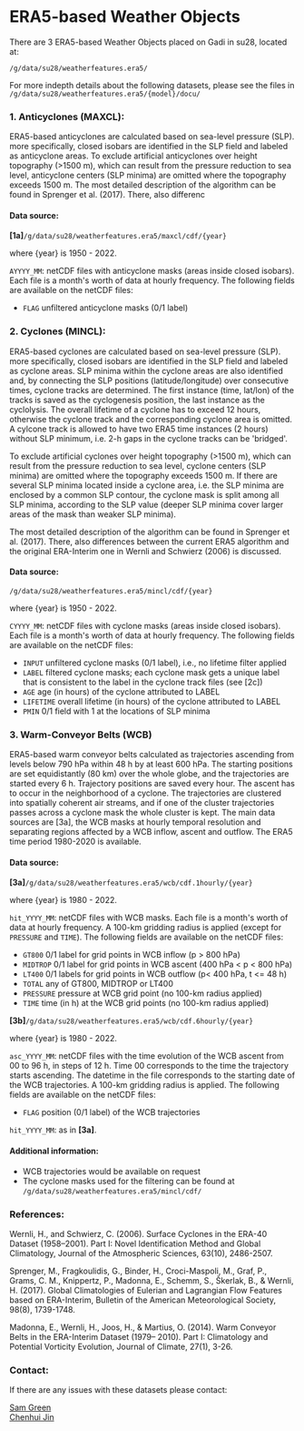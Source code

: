 # ERA5-based Weather Objects

There are 3 ERA5-based Weather Objects placed on Gadi in su28, located at:

```/g/data/su28/weatherfeatures.era5/```

For more indepth details about the following datasets, please see the files in ```/g/data/su28/weatherfeatures.era5/{model}/docu/```

### 1. Anticyclones (MAXCL):

ERA5-based anticyclones are calculated based on sea-level pressure (SLP). more specifically, closed isobars are identified in the SLP field and labeled as anticyclone areas.
To exclude artificial anticyclones over height topography (>1500 m), which can result from the pressure reduction to
sea level, anticyclone centers (SLP minima) are omitted where the topography exceeds 1500 m.
The most detailed description of the algorithm can be found in Sprenger et al. (2017). There, also differenc

#### Data source:
**[1a]**```/g/data/su28/weatherfeatures.era5/maxcl/cdf/{year}```

where {year} is 1950 - 2022.

`AYYYY_MM`: netCDF files with anticyclone masks (areas inside closed isobars). Each file is a month's worth of data at hourly frequency. The following fields are available on the netCDF files:

- `FLAG` unfiltered anticyclone masks (0/1 label)

### 2. Cyclones (MINCL):

ERA5-based cyclones are calculated based on sea-level pressure (SLP). more specifically, closed isobars are identified
in the SLP field and labeled as cyclone areas. SLP minima within the cyclone areas are also identified and, by connecting the SLP positions (latitude/longitude) over consecutive times, cyclone tracks are determined. The first
instance (time, lat/lon) of the tracks is saved as the cyclogenesis position, the last instance as the cyclolysis. The
overall lifetime of a cyclone has to exceed 12 hours, otherwise the cyclone track and the corresponding cyclone area
is omitted. A cylcone track is allowed to have two ERA5 time instances (2 hours) without SLP minimum, i.e. 2-h gaps
in the cyclone tracks can be 'bridged'.

To exclude artificial cyclones over height topography (>1500 m), which can result from the pressure reduction to sea
level, cyclone centers (SLP minima) are omitted where the topography exceeds 1500 m. If there are several SLP
minima located inside a cyclone area, i.e. the SLP minima are enclosed by a common SLP contour, the cyclone mask
is split among all SLP minima, according to the SLP value (deeper SLP minima cover larger areas of the mask than
weaker SLP minima).

The most detailed description of the algorithm can be found in Sprenger et al. (2017). There, also differences
between the current ERA5 algorithm and the original ERA-Interim one in Wernli and Schwierz (2006) is discussed.

#### Data source:
```/g/data/su28/weatherfeatures.era5/mincl/cdf/{year}```

where {year} is 1950 - 2022.

`CYYYY_MM`: netCDF files with cyclone masks (areas inside closed isobars). Each file is a month's worth of data at hourly frequency. The following fields are available on the netCDF files:

- `INPUT` unfiltered cyclone masks (0/1 label), i.e., no lifetime filter applied
- `LABEL` filtered cyclone masks; each cyclone mask gets a unique label that is consistent to
the label in the cyclone track files (see [2c])
- `AGE` age (in hours) of the cyclone attributed to LABEL
- `LIFETIME` overall lifetime (in hours) of the cyclone attributed to LABEL
- `PMIN` 0/1 field with 1 at the locations of SLP minima

### 3. Warm-Conveyor Belts (WCB)

ERA5-based warm conveyor belts calculated as trajectories ascending from levels below 790 hPa within 48 h by at
least 600 hPa. The starting positions are set equidistantly (80 km) over the whole globe, and the trajectories are
started every 6 h. Trajectory positions are saved every hour. The ascent has to occur in the neighborhood of a
cyclone. The trajectories are clustered into spatially coherent air streams, and if one of the cluster trajectories passes
across a cyclone mask the whole cluster is kept. The main data sources are [3a], the WCB masks at hourly temporal
resolution and separating regions affected by a WCB inflow, ascent and outflow. The ERA5 time period 1980-2020 is
available.

#### Data source:
**[3a]**```/g/data/su28/weatherfeatures.era5/wcb/cdf.1hourly/{year}```

where {year} is 1980 - 2022.

`hit_YYYY_MM`: netCDF files with WCB masks. Each file is a month's worth of data at hourly frequency. A 100-km gridding radius is applied (except for `PRESSURE` and `TIME`). The following fields are available on the netCDF files:

- `GT800` 0/1 label for grid points in WCB inflow (p > 800 hPa)
- `MIDTROP` 0/1 label for grid points in WCB ascent (400 hPa < p < 800 hPa) 
- `LT400` 0/1 labels for grid points in WCB outflow (p< 400 hPa, t <= 48 h)
- `TOTAL` any of GT800, MIDTROP or LT400
- `PRESSURE` pressure at WCB grid point (no 100-km radius applied)
- `TIME` time (in h) at the WCB grid points (no 100-km radius applied)

**[3b]**```/g/data/su28/weatherfeatures.era5/wcb/cdf.6hourly/{year}```

where {year} is 1980 - 2022.

`asc_YYYY_MM`: netCDF files with the time evolution of the WCB ascent from 00 to 96 h, in steps of 12 h. Time 00 corresponds to the time the trajectory starts ascending. The datetime in the file corresponds to the starting date of the WCB trajectories. A 100-km gridding radius is applied. The following fields are available on the netCDF files:

- `FLAG` position (0/1 label) of the WCB trajectories

`hit_YYYY_MM`: as in **[3a]**.

#### Additional information:
- WCB trajectories would be available on request
- The cyclone masks used for the filtering can be found at ```/g/data/su28/weatherfeatures.era5/mincl/cdf/```

### References:

Wernli, H., and Schwierz, C. (2006). Surface Cyclones in the ERA-40 Dataset (1958–2001). Part I: Novel Identification
Method and Global Climatology, Journal of the Atmospheric Sciences, 63(10), 2486-2507.

Sprenger, M., Fragkoulidis, G., Binder, H., Croci-Maspoli, M., Graf, P., Grams, C. M., Knippertz, P., Madonna, E.,
Schemm, S., Škerlak, B., & Wernli, H. (2017). Global Climatologies of Eulerian and Lagrangian Flow Features based on
ERA-Interim, Bulletin of the American Meteorological Society, 98(8), 1739-1748.

Madonna, E., Wernli, H., Joos, H., & Martius, O. (2014). Warm Conveyor Belts in the ERA-Interim Dataset (1979–
2010). Part I: Climatology and Potential Vorticity Evolution, Journal of Climate, 27(1), 3-26.

### Contact:
If there are any issues with these datasets please contact:

[Sam Green](https://www.21centuryweather.org.au/profile/sam-green)  
[Chenhui Jin](https://www.21centuryweather.org.au/profile/chenhui-jin)
